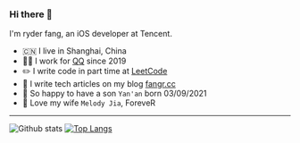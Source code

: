 ### Hi there 🤟

I'm ryder fang, an iOS developer at Tencent.

- :cn: I live in Shanghai, China
- :man_technologist: I work for [QQ](https://im.qq.com/index) since 2019
- :pencil2: I write code in part time at [LeetCode](https://github.com/ryderfang/LeetCode)
- :robot: I write tech articles on my blog [fangr.cc](https://fangr.cc/)
- :rocket: So happy to have a son `Yan'an` born 03/09/2021
- :sunflower: Love my wife `Melody Jia`, ForeveR

---

![Github stats](https://github-readme-stats.vercel.app/api?username=ryderfang&show_icons=true&include_all_commits=true&custom_title=Github%20Stats&count_private=true&line_height=20&include_all_commits=true&bg_color=00000000&text_color=777) [![Top Langs](https://github-readme-stats.vercel.app/api/top-langs/?username=ryderfang&layout=compact&card_width=296&bg_color=00000000&text_color=777)](https://github.com/ryderfang/github-readme-stats)
